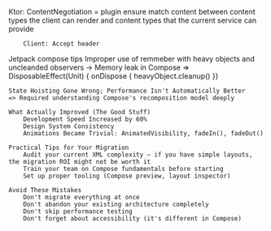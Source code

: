Ktor:
	ContentNegotiation = plugin ensure match content between content types the client can render and content types that
		the current service can provide

		Client: Accept header

Jetpack compose tips
	Improper use of remmeber with heavy objects and uncleanded observers -> Memory leak in Compose
		=> DisposableEffect(Unit) { onDispose { heavyObject.cleanup() }}

	State Hoisting Gone Wrong; Performance Isn't Automatically Better
	=> Required understanding Compose's recomposition model deeply

	What Actually Improved (The Good Stuff)
		Development Speed Increased by 60%
		Design System Consistency
		Animations Became Trivial: AnimatedVisibility, fadeIn(), fadeOut()

	Practical Tips for Your Migration
		Audit your current XML complexity — if you have simple layouts, the migration ROI might not be worth it
		Train your team on Compose fundamentals before starting
		Set up proper tooling (Compose preview, layout inspector)

	Avoid These Mistakes
		Don't migrate everything at once
		Don't abandon your existing architecture completely
		Don't skip performance testing
		Don't forget about accessibility (it's different in Compose)